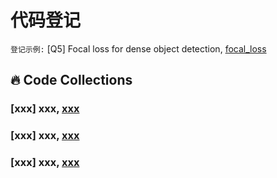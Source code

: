 # 代码登记
`登记示例:`
[Q5] Focal loss for dense object detection, [focal_loss](https://github.com/clcarwin/focal_loss_pytorch)

## 🔥 Code Collections
### [xxx] xxx, [xxx](yyy)
### [xxx] xxx, [xxx](yyy)
### [xxx] xxx, [xxx](yyy)
